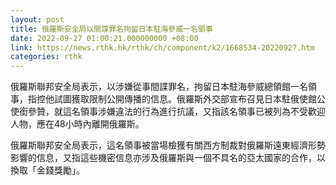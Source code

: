```yaml
---
layout: post
title: 俄羅斯安全局以間諜罪名拘留日本駐海參威一名領事
date: 2022-09-27 01:00:21.000000000 +08:00
link: https://news.rthk.hk/rthk/ch/component/k2/1668534-20220927.htm
categories: rthk
---
```


俄羅斯聯邦安全局表示，以涉嫌從事間諜罪名，拘留日本駐海參威總領館一名領事，指控他試圖獲取限制公開傳播的信息。俄羅斯外交部宣布召見日本駐俄使館公使銜參贊，就這名領事涉嫌違法的行為進行抗議，又指該名領事已被列為不受歡迎人物，應在48小時內離開俄羅斯。

俄羅斯聯邦安全局表示，這名領事被當場檢獲有關西方制裁對俄羅斯遠東經濟形勢影響的信息，又指這些機密信息亦涉及俄羅斯與一個不具名的亞太國家的合作，以換取「金錢獎勵」。
